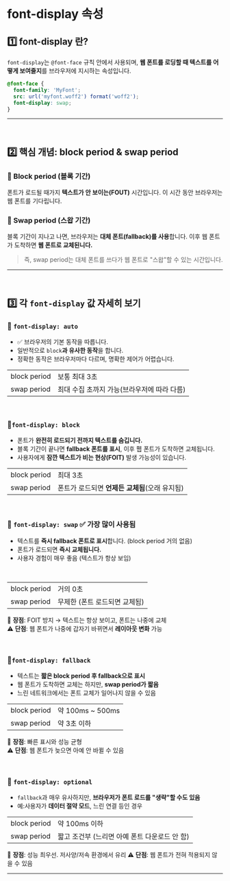 # font-display 속성 
## 1️⃣ font-display 란?
`font-display`는 `@font-face` 규칙 안에서 사용되며, **웹 폰트를 로딩할 때 텍스트를 어떻게 보여줄지**를 브라우저에 지시하는 속성입니다.
```css
@font-face {
  font-family: 'MyFont';
  src: url('myfont.woff2') format('woff2');
  font-display: swap;
}
```

---
<br>

## 2️⃣ 핵심 개념: block period & swap period
### 🔹 Block period (블록 기간)
폰트가 로드될 때가지 **텍스트가 안 보이는(FOUT)** 시간입니다.
이 시간 동안 브라우저는 웹 폰트를 기다립니다.

### 🔹 Swap period (스왑 기간)
블록 기간이 지나고 나면, 브라우저는 **대체 폰트(fallback)를 사용**합니다.
이후 웹 폰트가 도착하면 **웹 폰트로 교체된니다.**

> 즉, swap period는 대체 폰트를 쓰다가 웹 폰트로 "스왑"할 수 있는 시간입니다.

---
<br>

## 3️⃣ 각 `font-display` 값 자세히 보기
### 🔹 `font-display: auto`
- ✅ 브라우저의 기본 동작을 따릅니다.
- 일반적으로 `block`**과 유사한 동작**을 합니다.
- 정확한 동작은 브라우저마다 다르며, 명확한 제어가 어렵습니다.  

|||  
|---|---|
|block period|보통 최대 3초|
|swap period|최대 수집 초까지 가능(브라우저에 따라 다름)|

<br>

###  🔹`font-display: block`
- 폰트가 **완전히 로드되기 전까지 텍스트를 숨깁니다.**
- 블록 기간이 끝나면 **fallback 폰트를 표시**, 이후 휍 폰트가 도착하면 교체됩니다.
- 사용자에게 **잠깐 텍스트가 비는 현상(FOIT)** 발생 가능성이 있습니다.

|||  
|---|---|
|block period|최대 3초|
|swap period|폰트가 로드되면 **언제든 교체됨**(오래 유지됨)|

<br>

### 🔹 `font-display: swap` ✅ 가장 많이 사용됨
- 텍스트를 **즉시 fallback 폰트로 표시**합니다. (block period 거의 없음)
- 폰트가 로드되면 **즉시 교체됩니다.**
- 사용자 경험이 매우 좋음 (텍스트가 항상 보임)

<br>

|||  
|---|---|
|block period|거의 0초|
|swap period|무제한 (폰트 로드되면 교체됨)|

📌 **장점**: FOIT 방지 → 텍스트는 항상 보이고, 폰트는 나중에 교체  
⚠️ **단점**: 웹 폰트가 나중에 갑자기 바뀌면서 **레이아웃 변화** 가능

<br>

###  🔹`font-display: fallback`
- 텍스트는 **짧은 block period 후 fallback으로 표시**
- 웹 폰트가 도착하면 교체는 하지만, **swap period가 짧음**
- 느린 네트워크에서는 폰트 교체가 일어나지 않을 수 있음

|||  
|---|---|
|block period|약 100ms ~ 500ms|
|swap period|약 3초 이하 |

📌 **장점**: 빠른 표시와 성능 균형  
⚠️ **단점**: 웹 폰트가 늦으면 아예 안 바뀔 수 있음

<br>

### 🔹 `font-display: optional`
- `fallback`과 매우 유사하지만, **브라우저가 폰트 로드를 "생략"할 수도 있음**
- 예:사용자가 **데이터 절약 모드**, 느린 연결 등인 경우

|||  
|---|---|
|block period|약 100ms 이하|
|swap period|짧고 조건부 (느리면 아예 폰트 다운로드 안 함) |

📌 **장점**: 성능 최우선. 저사양/저속 환경에서 유리
⚠️ **단점**: 웹 폰트가 전혀 적용되지 않을 수 있음

---
<br>